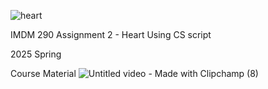 ![heart](https://github.com/user-attachments/assets/f0c91918-60bf-4130-a0e5-c473b6071378)

IMDM 290 
Assignment 2 - Heart Using CS script

2025 Spring

Course Material 
![Untitled video - Made with Clipchamp (8)](https://github.com/user-attachments/assets/f862236a-a226-4e8f-8bfd-47c7161032da)
